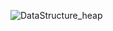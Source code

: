 ![DataStructure_heap](https://github.com/kuruma-42/TIL/assets/60722292/1b924ad3-1503-4168-9b5e-2c3f61e04f39)
